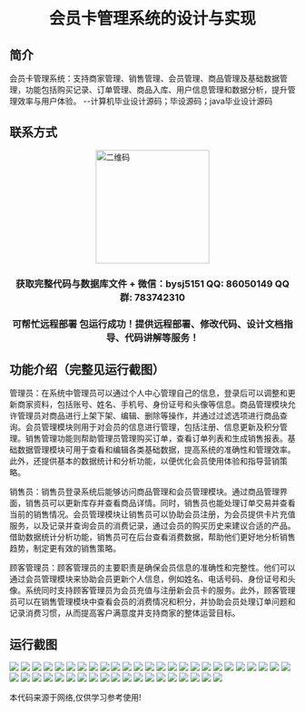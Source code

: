 <p><h1 align="center">会员卡管理系统的设计与实现</h1></p>

## 简介
会员卡管理系统：支持商家管理、销售管理、会员管理、商品管理及基础数据管理，功能包括购买记录、订单管理、商品入库、用户信息管理和数据分析，提升管理效率与用户体验。    --计算机毕业设计源码；毕设源码；java毕业设计源码


## 联系方式
<img src="https://bs-1329754181.cos.ap-shanghai.myqcloud.com/wx.jpg" alt="二维码" style="display: block; margin: 0 auto;" width="200px">
<p><h3 align="center">获取完整代码与数据库文件 + 微信：bysj5151 QQ: 86050149 QQ群: 783742310</h3></p>
<p><h3 align="center">可帮忙远程部署 包运行成功！提供远程部署、修改代码、设计文档指导、代码讲解等服务！</h3></p>

## 功能介绍（完整见运行截图）
管理员：在系统中管理员可以通过个人中心管理自己的信息，登录后可以调整和更新商家资料，包括账号、姓名、手机号、身份证号和头像等信息。商品管理模块允许管理员对商品进行上架下架、编辑、删除等操作，并通过过滤选项进行商品查询。会员管理模块则用于对会员的信息进行管理，包括注册、信息更新及积分管理。销售管理功能则帮助管理员管理购买订单，查看订单列表和生成销售报表。基础数据管理模块可用于查看和编辑各类基础数据，提高系统的准确性和管理效率。此外，还提供基本的数据统计和分析功能，以便优化会员使用体验和指导营销策略。

销售员：销售员登录系统后能够访问商品管理和会员管理模块。通过商品管理界面，销售员可以更新库存并查看商品详情。同时，销售员也能处理订单交易并查看当前的销售情况。会员管理模块让销售员可以协助会员注册，为会员提供卡片充值服务，以及记录并查询会员的消费记录，通过会员的购买历史来建议合适的产品。借助数据统计分析功能，销售员可在后台查看消费数据，帮助他们更好地分析销售趋势，制定更有效的销售策略。

顾客管理员：顾客管理员的主要职责是确保会员信息的准确性和完整性。他们可以通过会员管理模块来协助会员更新个人信息，例如姓名、电话号码、身份证号和头像。系统同时支持顾客管理员为会员充值与注册新会员卡的服务。此外，顾客管理员可以在销售管理模块中查看会员的消费情况和积分，并协助会员处理订单问题和记录消费习惯，从而提高客户满意度并支持商家的整体运营目标。


## 运行截图
![](https://bs-1329754181.cos.ap-shanghai.myqcloud.com/ssm/memberCardManagementSystem/img/001.jpg)
![](https://bs-1329754181.cos.ap-shanghai.myqcloud.com/ssm/memberCardManagementSystem/img/002.jpg)
![](https://bs-1329754181.cos.ap-shanghai.myqcloud.com/ssm/memberCardManagementSystem/img/003.jpg)
![](https://bs-1329754181.cos.ap-shanghai.myqcloud.com/ssm/memberCardManagementSystem/img/004.jpg)
![](https://bs-1329754181.cos.ap-shanghai.myqcloud.com/ssm/memberCardManagementSystem/img/005.jpg)
![](https://bs-1329754181.cos.ap-shanghai.myqcloud.com/ssm/memberCardManagementSystem/img/006.jpg)
![](https://bs-1329754181.cos.ap-shanghai.myqcloud.com/ssm/memberCardManagementSystem/img/007.jpg)
![](https://bs-1329754181.cos.ap-shanghai.myqcloud.com/ssm/memberCardManagementSystem/img/008.jpg)
![](https://bs-1329754181.cos.ap-shanghai.myqcloud.com/ssm/memberCardManagementSystem/img/009.jpg)
![](https://bs-1329754181.cos.ap-shanghai.myqcloud.com/ssm/memberCardManagementSystem/img/010.jpg)
![](https://bs-1329754181.cos.ap-shanghai.myqcloud.com/ssm/memberCardManagementSystem/img/011.jpg)
![](https://bs-1329754181.cos.ap-shanghai.myqcloud.com/ssm/memberCardManagementSystem/img/012.jpg)
![](https://bs-1329754181.cos.ap-shanghai.myqcloud.com/ssm/memberCardManagementSystem/img/013.jpg)
![](https://bs-1329754181.cos.ap-shanghai.myqcloud.com/ssm/memberCardManagementSystem/img/014.jpg)
![](https://bs-1329754181.cos.ap-shanghai.myqcloud.com/ssm/memberCardManagementSystem/img/015.jpg)
![](https://bs-1329754181.cos.ap-shanghai.myqcloud.com/ssm/memberCardManagementSystem/img/016.jpg)
![](https://bs-1329754181.cos.ap-shanghai.myqcloud.com/ssm/memberCardManagementSystem/img/017.jpg)
![](https://bs-1329754181.cos.ap-shanghai.myqcloud.com/ssm/memberCardManagementSystem/img/018.jpg)
![](https://bs-1329754181.cos.ap-shanghai.myqcloud.com/ssm/memberCardManagementSystem/img/019.jpg)
![](https://bs-1329754181.cos.ap-shanghai.myqcloud.com/ssm/memberCardManagementSystem/img/020.jpg)
![](https://bs-1329754181.cos.ap-shanghai.myqcloud.com/ssm/memberCardManagementSystem/img/021.jpg)
![](https://bs-1329754181.cos.ap-shanghai.myqcloud.com/ssm/memberCardManagementSystem/img/022.jpg)
![](https://bs-1329754181.cos.ap-shanghai.myqcloud.com/ssm/memberCardManagementSystem/img/023.jpg)
![](https://bs-1329754181.cos.ap-shanghai.myqcloud.com/ssm/memberCardManagementSystem/img/024.jpg)
![](https://bs-1329754181.cos.ap-shanghai.myqcloud.com/ssm/memberCardManagementSystem/img/025.jpg)
![](https://bs-1329754181.cos.ap-shanghai.myqcloud.com/ssm/memberCardManagementSystem/img/026.jpg)
![](https://bs-1329754181.cos.ap-shanghai.myqcloud.com/ssm/memberCardManagementSystem/img/027.jpg)
![](https://bs-1329754181.cos.ap-shanghai.myqcloud.com/ssm/memberCardManagementSystem/img/028.jpg)
![](https://bs-1329754181.cos.ap-shanghai.myqcloud.com/ssm/memberCardManagementSystem/img/029.jpg)
![](https://bs-1329754181.cos.ap-shanghai.myqcloud.com/ssm/memberCardManagementSystem/img/030.jpg)
![](https://bs-1329754181.cos.ap-shanghai.myqcloud.com/ssm/memberCardManagementSystem/img/031.jpg)
![](https://bs-1329754181.cos.ap-shanghai.myqcloud.com/ssm/memberCardManagementSystem/img/032.jpg)
![](https://bs-1329754181.cos.ap-shanghai.myqcloud.com/ssm/memberCardManagementSystem/img/033.jpg)
![](https://bs-1329754181.cos.ap-shanghai.myqcloud.com/ssm/memberCardManagementSystem/img/034.jpg)
![](https://bs-1329754181.cos.ap-shanghai.myqcloud.com/ssm/memberCardManagementSystem/img/035.jpg)
![](https://bs-1329754181.cos.ap-shanghai.myqcloud.com/ssm/memberCardManagementSystem/img/036.jpg)
![](https://bs-1329754181.cos.ap-shanghai.myqcloud.com/ssm/memberCardManagementSystem/img/037.jpg)
![](https://bs-1329754181.cos.ap-shanghai.myqcloud.com/ssm/memberCardManagementSystem/img/038.jpg)
![](https://bs-1329754181.cos.ap-shanghai.myqcloud.com/ssm/memberCardManagementSystem/img/039.jpg)
![](https://bs-1329754181.cos.ap-shanghai.myqcloud.com/ssm/memberCardManagementSystem/img/040.jpg)
![](https://bs-1329754181.cos.ap-shanghai.myqcloud.com/ssm/memberCardManagementSystem/img/041.jpg)
![](https://bs-1329754181.cos.ap-shanghai.myqcloud.com/ssm/memberCardManagementSystem/img/042.jpg)
![](https://bs-1329754181.cos.ap-shanghai.myqcloud.com/ssm/memberCardManagementSystem/img/043.jpg)
![](https://bs-1329754181.cos.ap-shanghai.myqcloud.com/ssm/memberCardManagementSystem/img/044.jpg)

<p>本代码来源于网络,仅供学习参考使用!</p>
